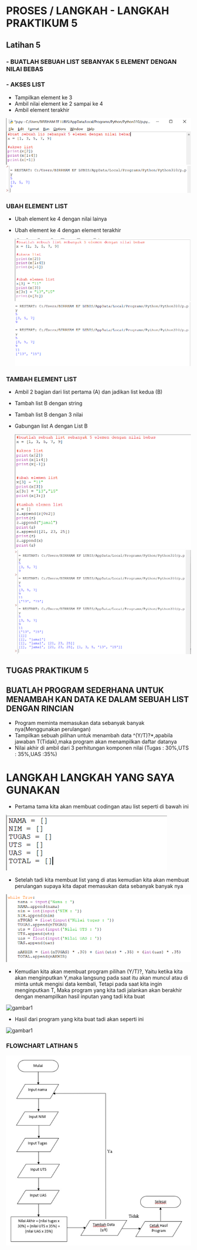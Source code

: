 # PROSES / LANGKAH - LANGKAH PRAKTIKUM 5

## Latihan 5

###  - BUATLAH SEBUAH LIST SEBANYAK 5 ELEMENT DENGAN NILAI BEBAS
###  - AKSES LIST

 - Tampilkan element ke 3 
 - Ambil nilai element ke 2 sampai ke 4
 - Ambil element terakhir 
  
  ![gambar1](gambar/a1.png)
  ![gambar1](gambar/a2.png)

###  UBAH ELEMENT LIST

  - Ubah element ke 4 dengan nilai lainya 
  - Ubah element ke 4 dengan element terakhir
  
    ![gambar1](gambar/a3.png)
    ![gambar1](gambar/a4.png)
    
###  TAMBAH ELEMENT LIST
    
  - Ambil 2 bagian dari list pertama (A) dan jadikan list kedua (B)
  - Tambah list B dengan string
  - Tambah list B dengan 3 nilai
  - Gabungan list A dengan List B

    ![gambar1](gambar/a5.png)
    ![gambar1](gambar/a6.png)

## TUGAS PRAKTIKUM 5

## BUATLAH PROGRAM SEDERHANA UNTUK MENAMBAH KAN DATA KE DALAM SEBUAH LIST DENGAN RINCIAN 

  - Program meminta memasukan data sebanyak banyak nya(Menggunakan perulangan)
  - Tampilkan sebuah pilihan untuk menambah data ^(Y/T)?*,apabila jawaban T(Tidak),maka program akan menampilkan daftar datanya 
  - Nilai akhir di ambil dari 3 perhitungan komponen nilai (Tugas : 30%,UTS : 35%,UAS :35%)

# LANGKAH LANGKAH YANG SAYA GUNAKAN

- Pertama tama kita akan membuat codingan atau list seperti di bawah ini

 ![gambar1](gambar/a7.png)

- Setelah tadi kita membuat list yang di atas kemudian kita akan membuat perulangan supaya kita dapat memasukan data sebanyak banyak nya

 ![gambar1](gambar/a8.png)


- Kemudian kita akan membuat program pilihan (Y/T)?, Yaitu ketika kita akan menginputkan Y,maka langsung pada saat itu akan muncul atau di minta untuk mengisi data kembali, Tetapi pada saat kita ingin menginputkan T, Maka program yang kita tadi jalankan akan berakhir dengan menampilkan hasil inputan yang tadi kita buat

![gambar1](gambar/a95.png)

 - Hasil dari program yang kita buat tadi akan seperti ini
 
 ![gambar1](gambar/a50.png)
 
### FLOWCHART LATIHAN 5

 ![gambar1](gambar/flowchartpraktikum5.jpeg)
